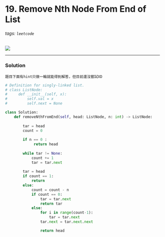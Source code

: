 # 19. Remove Nth Node From End of List
###### tags: `leetcode`

![](https://i.imgur.com/6CZBuhZ.png)

---
### Solution
    題目下面有hint只做一輪就能得到解答，但目前還沒嘗試XD

```python
# Definition for singly-linked list.
# class ListNode:
#     def __init__(self, x):
#         self.val = x
#         self.next = None

class Solution:
    def removeNthFromEnd(self, head: ListNode, n: int) -> ListNode:
        
        tar = head
        count = 0
        
        if n == 0 :
             return head
        
        while tar != None:
            count += 1
            tar = tar.next
         
        tar = head
        if count == 1:
            return 
        else:
            count = count - n
            if count == 0:
                tar = tar.next
                return tar
            else:
                for i in range(count-1):
                    tar = tar.next
                tar.next = tar.next.next

                return head
```